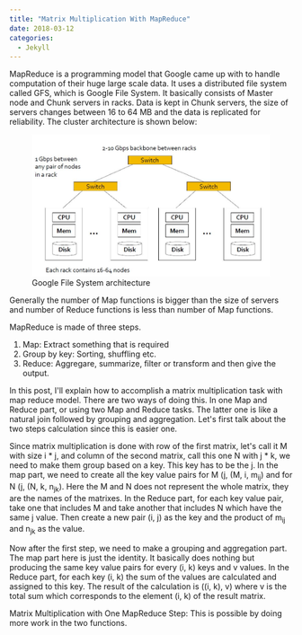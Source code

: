 ```yaml
---
title: "Matrix Multiplication With MapReduce"
date: 2018-03-12
categories: 
  - Jekyll
---
```


MapReduce is a programming model that Google came up with to handle computation of their huge large scale data. It uses a distributed 
file system called GFS, which is Google File System. It basically consists of Master node and Chunk servers in racks. Data is kept in 
Chunk servers, the size of servers changes between 16 to 64 MB and the data is replicated for reliability. The cluster architecture is 
shown below:

<figure>
    <a href="/assets/images/gfs.jpg"><img src="/assets/images/gfs.jpg"></a>
    <figcaption>Google File System architecture</figcaption>
</figure>

Generally the number of Map functions is bigger than the size of servers and number of Reduce functions is less than number of Map functions. 

MapReduce is made of three steps. 

1. Map: Extract something that is required
2. Group by key: Sorting, shuffling etc.
3. Reduce: Aggregare, summarize, filter or transform and then give the output.

In this post, I'll explain how to accomplish a matrix multiplication task with map reduce model. There are two ways of doing this. In one Map and Reduce part, or using two Map and Reduce tasks. The latter one is like a natural join followed by grouping and aggregation. Let's first talk about the two steps calculation since this is easier one.  

Since matrix multiplication is done with row of the first matrix, let's call it M with size i * j, and column of the second matrix, 
call this one N with j * k, we need to make them group based on a key. This key has to be the j. In the map part, we need to create 
all the key value pairs for M (j, (M, i, m<sub>ij</sub>) and for N (j, (N, k, n<sub>jk</sub>). Here the M and N does not represent the whole matrix, they are the names of the matrixes. In the Reduce part, for each key value pair, take one that includes M and take another that includes N which have the same j value. Then create a new pair (i, j) as the key and the product of m<sub>ij</sub> and n<sub>jk</sub> as the value.

Now after the first step, we need to make a grouping and aggregation part. The map part here is just the identity. It basically does nothing but producing the same key value pairs for every (i, k) keys and v values. In the Reduce part, for each key (i, k) the sum of the values are calculated and assigned to this key. The result of the calculation is ((i, k), v) where v is the total sum which corresponds to the element (i, k) of the result matrix.

Matrix Multiplication with One MapReduce Step:
This is possible by doing more work in the two functions.
